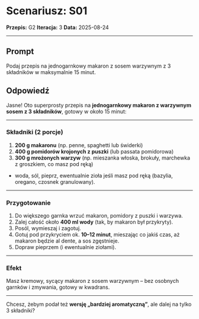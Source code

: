 ﻿# Scenariusz: S01
**Przepis:** G2
**Iteracja:** 3
**Data:** 2025-08-24

---

## Prompt
Podaj przepis na jednogarnkowy makaron z sosem warzywnym z 3 składników w maksymalnie 15 minut.


## Odpowiedź
Jasne! Oto superprosty przepis na **jednogarnkowy makaron z warzywnym sosem z 3 składników**, gotowy w około 15 minut:

---

### Składniki (2 porcje)

1. **200 g makaronu** (np. penne, spaghetti lub świderki)
2. **400 g pomidorów krojonych z puszki** (lub passata pomidorowa)
3. **300 g mrożonych warzyw** (np. mieszanka włoska, brokuły, marchewka z groszkiem, co masz pod ręką)

* woda, sól, pieprz, ewentualnie zioła jeśli masz pod ręką (bazylia, oregano, czosnek granulowany).

---

### Przygotowanie

1. Do większego garnka wrzuć makaron, pomidory z puszki i warzywa.
2. Zalej całość około **400 ml wody** (tak, by makaron był przykryty).
3. Posól, wymieszaj i zagotuj.
4. Gotuj pod przykryciem ok. **10–12 minut**, mieszając co jakiś czas, aż makaron będzie al dente, a sos zgęstnieje.
5. Dopraw pieprzem (i ewentualnie ziołami).

---

### Efekt

Masz kremowy, sycący makaron z sosem warzywnym – bez osobnych garnków i zmywania, gotowy w kwadrans.

---

Chcesz, żebym podał też **wersję „bardziej aromatyczną”**, ale dalej na tylko 3 składniki?
